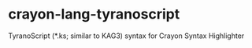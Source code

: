 # crayon-lang-tyranoscript
TyranoScript (*.ks; similar to KAG3) syntax for Crayon Syntax Highlighter
